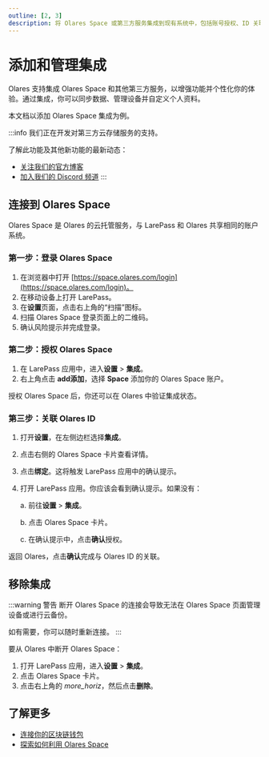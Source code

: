 ```yaml
---
outline: [2, 3]
description: 将 Olares Space 或第三方服务集成到现有系统中，包括账号授权、ID 关联及解除集成等基本操作步骤和注意事项。
---
```


# 添加和管理集成

Olares 支持集成 Olares Space 和其他第三方服务，以增强功能并个性化你的体验。通过集成，你可以同步数据、管理设备并自定义个人资料。

本文档以添加 Olares Space 集成为例。

:::info
我们正在开发对第三方云存储服务的支持。

了解此功能及其他新功能的最新动态：

* [关注我们的官方博客](https://blog.olares.com/)
* [加入我们的 Discord 频道](https://discord.com/invite/BzfqrgQPDK)
:::

## 连接到 Olares Space

Olares Space 是 Olares 的云托管服务，与 LarePass 和 Olares 共享相同的账户系统。

### 第一步：登录 Olares Space

1. 在浏览器中打开 [https://space.olares.com/login](https://space.olares.com/login)。
2. 在移动设备上打开 LarePass。
3. 在**设置**页面，点击右上角的“扫描”图标。
4. 扫描 Olares Space 登录页面上的二维码。
5. 确认风险提示并完成登录。

### 第二步：授权 Olares Space

1. 在 LarePass 应用中，进入**设置** > **集成**。
2. 右上角点击 **<span class="material-symbols-outlined">add</span>添加**，选择 **Space** 添加你的 Olares Space 账户。

授权 Olares Space 后，你还可以在 Olares 中验证集成状态。

### 第三步：关联 Olares ID

1. 打开**设置**，在左侧边栏选择**集成**。
2. 点击右侧的 Olares Space 卡片查看详情。
3. 点击**绑定**。这将触发 LarePass 应用中的确认提示。
4. 打开 LarePass 应用。你应该会看到确认提示。如果没有：

   a. 前往**设置** > **集成**。

   b. 点击 Olares Space 卡片。

   c. 在确认提示中，点击**确认**授权。

返回 Olares，点击**确认**完成与 Olares ID 的关联。

## 移除集成

:::warning 警告
断开 Olares Space 的连接会导致无法在 Olares Space 页面管理设备或进行云备份。

如有需要，你可以随时重新连接。
:::

要从 Olares 中断开 Olares Space：

1. 打开 LarePass 应用，进入**设置** > **集成**。
2. 点击 Olares Space 卡片。
3. 点击右上角的 <i class="material-symbols-outlined">more_horiz</i>，然后点击**删除**。

## 了解更多

- [连接你的区块链钱包](./nft-image.md)
- [探索如何利用 Olares Space](../space/)